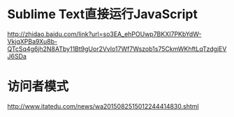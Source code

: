 # Sublime Text直接运行JavaScript

http://zhidao.baidu.com/link?url=so3EA_ehPOUwp7BKXI7PKbYdW-VkjqXPBa9Xu8b-QTcSq4g6jh2N8ATby11Bt9gUor2Vvlo17Wf7Wszob1s75CkmWKhftLqTzdgjEVJ6SDa

# 访问者模式

http://www.itatedu.com/news/wa2015082515012244414830.shtml